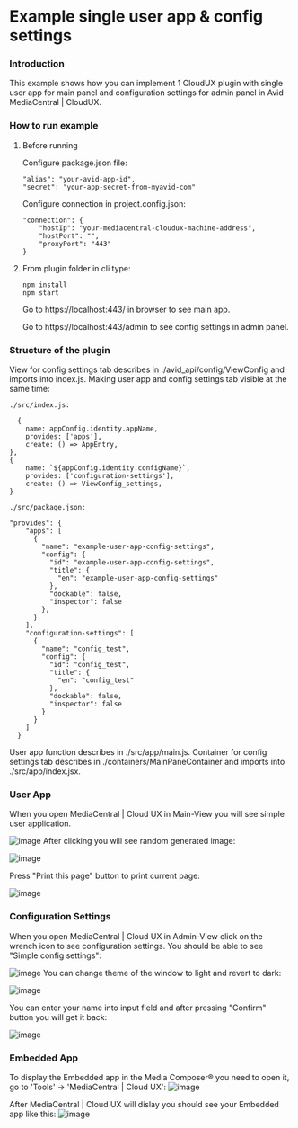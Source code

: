 # Example single user app & config settings


### Introduction
This example shows how you can implement 1 CloudUX plugin with single user app for main panel and configuration settings for admin panel in Avid MediaCentral | CloudUX.

### How to run example

1. Before running 

	Configure package.json file:
	
	```text
	"alias": "your-avid-app-id",
    "secret": "your-app-secret-from-myavid-com"
    ```
	
	Configure connection in project.config.json:
	
	```text
	"connection": {
	    "hostIp": "your-mediacentral-cloudux-machine-address",
		"hostPort": "",
		"proxyPort": "443"
	}
	```
	  
2. From plugin folder in cli type:
    
    ```text
	npm install
	npm start
	```
	Go to https://localhost:443/ in browser to see main app.
	
	Go to https://localhost:443/admin to see config settings in admin panel.
	

### Structure of the plugin

View for config settings tab describes in ./avid_api/config/ViewConfig and imports into index.js.
Making user app and config settings tab visible at the same time:
	
	./src/index.js:
	
	  {
        name: appConfig.identity.appName,
        provides: ['apps'],
        create: () => AppEntry,
    },
    {
        name: `${appConfig.identity.configName}`,
        provides: ['configuration-settings'],
        create: () => ViewConfig_settings,
    }
	
	./src/package.json:
	
	"provides": {
        "apps": [
          {
            "name": "example-user-app-config-settings",
            "config": {
              "id": "example-user-app-config-settings",
              "title": {
                "en": "example-user-app-config-settings"
              },
              "dockable": false,
              "inspector": false
            },
          }
        ],
        "configuration-settings": [
          {
            "name": "config_test",
            "config": {
              "id": "config_test",
              "title": {
                "en": "config_test"
              },
              "dockable": false,
              "inspector": false
            }
          }
        ]
      }
	  
User app function describes in ./src/app/main.js. Container for config settings tab describes in ./containers/MainPaneContainer and imports into ./src/app/index.jsx.


### User App
When you open MediaCentral | Cloud UX in Main-View you will see simple user application.

![image](https://user-images.githubusercontent.com/50831927/87282650-2a14d600-c4fd-11ea-80d9-03030cbd0bc6.png)
After clicking you will see random generated image:

![image](https://user-images.githubusercontent.com/50831927/87282684-3305a780-c4fd-11ea-9fb2-d0c20a908e71.png)

Press "Print this page" button to print current page:

![image](https://user-images.githubusercontent.com/50831927/87282727-3ac54c00-c4fd-11ea-9cb4-feb0e9721368.png)

### Configuration Settings
When you open MediaCentral | Cloud UX in Admin-View click on the wrench icon to see configuration settings. You should be able to see "Simple config settings":

![image](https://user-images.githubusercontent.com/50831927/87282762-4284f080-c4fd-11ea-88e2-195d5748727b.png)
You can change theme of the window to light and revert to dark: 

![image](https://user-images.githubusercontent.com/50831927/87282783-49abfe80-c4fd-11ea-81ac-e716e2b4a59c.png)

You can enter your name into input field and after pressing "Confirm" button you will get it back:

![image](https://user-images.githubusercontent.com/50831927/87282815-516ba300-c4fd-11ea-8b6c-530047c4fc8b.png)

### Embedded App

To display the Embedded app in the Media Composer® you need to open it, go to 'Tools' -> 'MediaCentral | Cloud UX':
![image](.\img\1659356091975.png)

After MediaCentral | Cloud UX will dislay you should see your Embedded app like this:
![image](.img\1659356185467.png)
